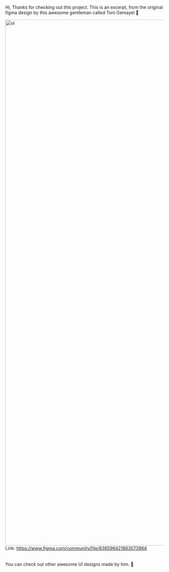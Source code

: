 Hi, Thanks for checking out this project. This is an excerpt, from the original figma design by this awesome gentleman called Toni Gemayel 🐐

<img width="1674" alt="ui" src="https://github.com/Eddievin/newtest1/assets/49716569/43739ee4-9faa-48fc-9683-fbce108beb53"></br>
Link: https://www.figma.com/community/file/836596421863073964 </br> </br> </br>
You can check out other awesome UI designs made by him. 🩷
